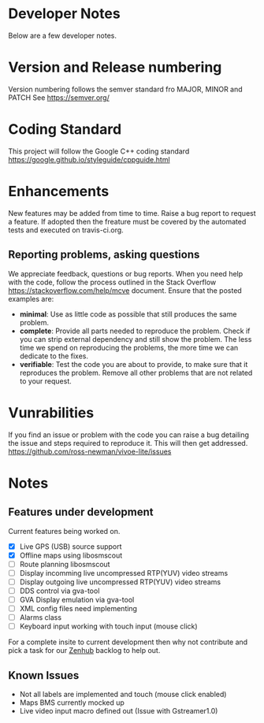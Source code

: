 # Developer Notes
Below are a few developer notes.

# Version and Release numbering
Version numbering follows the semver standard fro MAJOR, MINOR and PATCH See https://semver.org/

# Coding Standard
This project will follow the Google C++ coding standard https://google.github.io/styleguide/cppguide.html

# Enhancements
New features may be added from time to time. Raise a bug report to request a feature. If adopted then the freature must be covered by the automated tests and executed on travis-ci.org. 

## Reporting problems, asking questions
We appreciate feedback, questions or bug reports. When you need help with the code, follow the process outlined in the Stack Overflow https://stackoverflow.com/help/mcve document. Ensure that the posted examples are:

- **minimal**: Use as little code as possible that still produces the same problem.
- **complete**: Provide all parts needed to reproduce the problem. Check if you can strip external dependency and still show the problem. The less time we spend on reproducing the problems, the more time we can dedicate to the fixes.
- **verifiable**: Test the code you are about to provide, to make sure that it reproduces the problem. Remove all other problems that are not related to your request.

# Vunrabilities
If you find an issue or problem with the code you can raise a bug detailing the issue and steps required to reproduce it. This will then get addressed. https://github.com/ross-newman/vivoe-lite/issues

# Notes
## Features under development
Current features being worked on.
- [x] Live GPS (USB) source support
- [x] Offline maps using libosmscout
- [ ] Route planning libosmscout
- [ ] Display incomming live uncompressed RTP(YUV) video streams
- [ ] Display outgoing live uncompressed RTP(YUV) video streams
- [ ] DDS control via gva-tool
- [ ] GVA Display emulation via gva-tool
- [ ] XML config files need implementing
- [ ] Alarms class
- [ ] Keyboard input working with touch input (mouse click)

For a complete insite to current development then why not contribute and pick a task for our [Zenhub](http://zenhub.com) backlog to help out.

## Known Issues
* Not all labels are implemented and touch (mouse click enabled)
* Maps BMS currently mocked up
* Live video input macro defined out (Issue with Gstreamer1.0)
